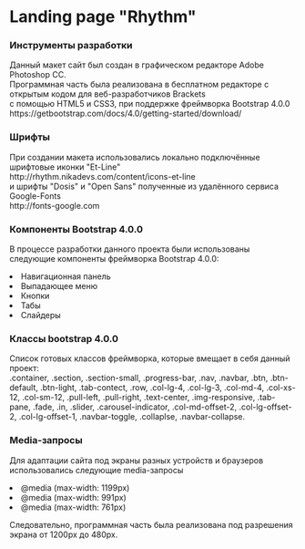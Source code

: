 <h1>Landing page "Rhythm"</h1>
<h3>Инструменты разработки</h3>
<p>Данный макет сайт был создан в графическом редакторе Adobe Photoshop CC.<br>
Программная часть была реализована в бесплатном редакторе с открытым кодом для веб-разработчиков Brackets<br> с помощью HTML5 и CSS3, при поддержке фреймворка
Bootstrap 4.0.0<br> 
<a>https://getbootstrap.com/docs/4.0/getting-started/download/</a><br>
</p>
<h3>Шрифты</h3>
<p>При создании макета использовались локально подключённые шрифтовые иконки "Et-Line"<br>
<a>http://rhythm.nikadevs.com/content/icons-et-line</a><br>
и шрифты "Dosis" и "Open Sans" полученные из удалённого сервиса Google-Fonts<br>
<a>http://fonts-google.com</a>
</p>
<h3>Компоненты Bootstrap 4.0.0</h3>
<p>В процессе разработки данного проекта были использованы следующие компоненты фреймворка Bootstrap 4.0.0:</p>
<li>Навигационная панель</li>
<li>Выпадающее меню</li>
<li>Кнопки</li>
<li>Табы</li>
<li>Слайдеры</li>
<h3>Классы bootstrap 4.0.0</h3>
<p>Список готовых классов фреймворка, которые вмещает в себя данный проект:<br>
.container, .section, .section-small, .progress-bar, .nav, .navbar, .btn, .btn-default, .btn-light, .tab-contect, .row, .col-lg-4, .col-lg-3, .col-md-4, .col-xs-12, .col-sm-12, .pull-left, .pull-right, .text-center, .img-responsive, .tab-pane, .fade, .in, .slider, .carousel-indicator, .col-md-offset-2, .col-lg-offset-2, .col-lg-offset-1, .navbar-toggle, .collaplse, .navbar-collapse.
</p>
<h3>Media-запросы</h3>
<p> Для адаптации сайта под экраны разных устройств и браузеров использовались следующие media-запросы
<li>@media (max-width: 1199px)</li>
<li>@media (max-width: 991px)</li>
<li>@media (max-width: 761px)</li></p>
<p>Следовательно, программная часть была реализована под разрешения экрана от 1200px до 480px.</p>
